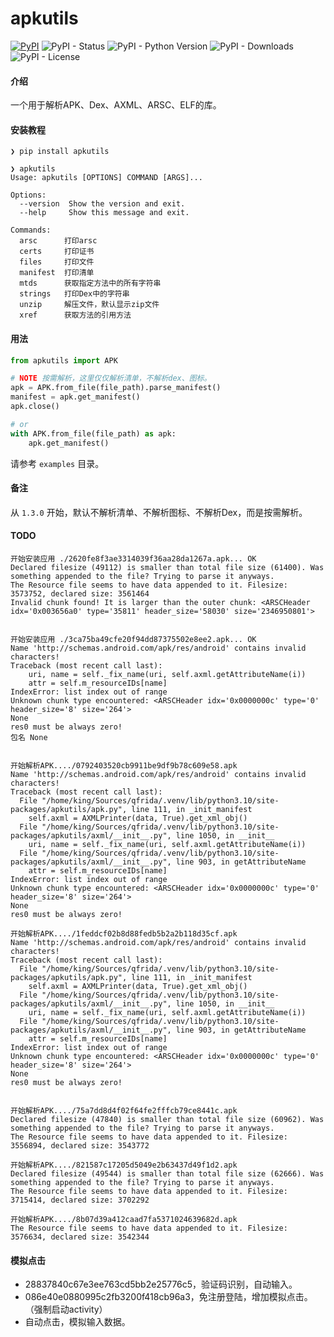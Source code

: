 # apkutils

[![PyPI](https://img.shields.io/pypi/v/apkutils?style=for-the-badge)](https://pypi.org/project/apkutils/) ![PyPI - Status](https://img.shields.io/pypi/status/apkutils?style=for-the-badge) ![PyPI - Python Version](https://img.shields.io/pypi/pyversions/apkutils?style=for-the-badge)  ![PyPI - Downloads](https://img.shields.io/pypi/dw/apkutils?style=for-the-badge) ![PyPI - License](https://img.shields.io/pypi/l/apkutils?style=for-the-badge)

#### 介绍

一个用于解析APK、Dex、AXML、ARSC、ELF的库。

#### 安装教程

```
❯ pip install apkutils

❯ apkutils
Usage: apkutils [OPTIONS] COMMAND [ARGS]...

Options:
  --version  Show the version and exit.
  --help     Show this message and exit.

Commands:
  arsc      打印arsc
  certs     打印证书
  files     打印文件
  manifest  打印清单
  mtds      获取指定方法中的所有字符串
  strings   打印Dex中的字符串
  unzip     解压文件，默认显示zip文件
  xref      获取方法的引用方法
```

#### 用法

```python
from apkutils import APK

# NOTE 按需解析，这里仅仅解析清单，不解析dex、图标。
apk = APK.from_file(file_path).parse_manifest()
manifest = apk.get_manifest()
apk.close()

# or 
with APK.from_file(file_path) as apk:
    apk.get_manifest()
```
请参考 `examples` 目录。

#### 备注

从 `1.3.0` 开始，默认不解析清单、不解析图标、不解析Dex，而是按需解析。


#### TODO

```
开始安装应用 ./2620fe8f3ae3314039f36aa28da1267a.apk... OK
Declared filesize (49112) is smaller than total file size (61400). Was something appended to the file? Trying to parse it anyways.
The Resource file seems to have data appended to it. Filesize: 3573752, declared size: 3561464
Invalid chunk found! It is larger than the outer chunk: <ARSCHeader idx='0x003656a0' type='35811' header_size='58030' size='2346950801'>


开始安装应用 ./3ca75ba49cfe20f94dd87375502e8ee2.apk... OK
Name 'http://schemas.android.com/apk/res/android' contains invalid characters!
Traceback (most recent call last):
    uri, name = self._fix_name(uri, self.axml.getAttributeName(i))
    attr = self.m_resourceIDs[name]
IndexError: list index out of range
Unknown chunk type encountered: <ARSCHeader idx='0x0000000c' type='0' header_size='8' size='264'>
None
res0 must be always zero!
包名 None


开始解析APK..../0792403520cb9911be9df9b78c609e58.apk
Name 'http://schemas.android.com/apk/res/android' contains invalid characters!
Traceback (most recent call last):
  File "/home/king/Sources/qfrida/.venv/lib/python3.10/site-packages/apkutils/apk.py", line 111, in _init_manifest
    self.axml = AXMLPrinter(data, True).get_xml_obj()
  File "/home/king/Sources/qfrida/.venv/lib/python3.10/site-packages/apkutils/axml/__init__.py", line 1050, in __init__
    uri, name = self._fix_name(uri, self.axml.getAttributeName(i))
  File "/home/king/Sources/qfrida/.venv/lib/python3.10/site-packages/apkutils/axml/__init__.py", line 903, in getAttributeName
    attr = self.m_resourceIDs[name]
IndexError: list index out of range
Unknown chunk type encountered: <ARSCHeader idx='0x0000000c' type='0' header_size='8' size='264'>
None
res0 must be always zero!

开始解析APK..../1feddcf02b8d88fedb5b2a2b118d35cf.apk
Name 'http://schemas.android.com/apk/res/android' contains invalid characters!
Traceback (most recent call last):
  File "/home/king/Sources/qfrida/.venv/lib/python3.10/site-packages/apkutils/apk.py", line 111, in _init_manifest
    self.axml = AXMLPrinter(data, True).get_xml_obj()
  File "/home/king/Sources/qfrida/.venv/lib/python3.10/site-packages/apkutils/axml/__init__.py", line 1050, in __init__
    uri, name = self._fix_name(uri, self.axml.getAttributeName(i))
  File "/home/king/Sources/qfrida/.venv/lib/python3.10/site-packages/apkutils/axml/__init__.py", line 903, in getAttributeName
    attr = self.m_resourceIDs[name]
IndexError: list index out of range
Unknown chunk type encountered: <ARSCHeader idx='0x0000000c' type='0' header_size='8' size='264'>
None
res0 must be always zero!


开始解析APK..../75a7dd8d4f02f64fe2fffcb79ce8441c.apk
Declared filesize (47840) is smaller than total file size (60962). Was something appended to the file? Trying to parse it anyways.
The Resource file seems to have data appended to it. Filesize: 3556894, declared size: 3543772

开始解析APK..../821587c17205d5049e2b63437d49f1d2.apk
Declared filesize (49544) is smaller than total file size (62666). Was something appended to the file? Trying to parse it anyways.
The Resource file seems to have data appended to it. Filesize: 3715414, declared size: 3702292

开始解析APK..../8b07d39a412caad7fa5371024639682d.apk
The Resource file seems to have data appended to it. Filesize: 3576634, declared size: 3542344

```


#### 模拟点击

- 28837840c67e3ee763cd5bb2e25776c5，验证码识别，自动输入。
- 086e40e0880995c2fb3200f418cb96a3，免注册登陆，增加模拟点击。（强制启动activity）
- 自动点击，模拟输入数据。